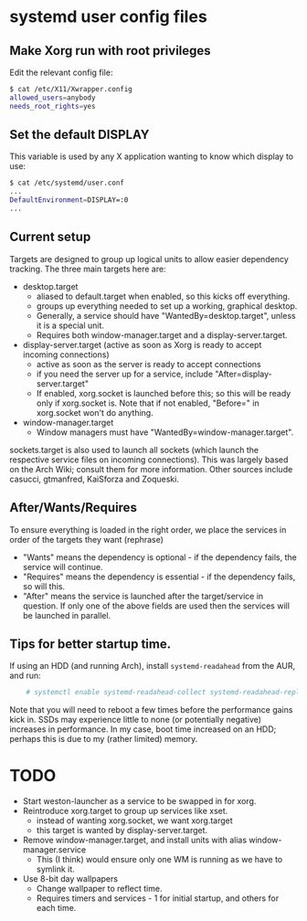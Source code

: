 # systemd user config files

## Make Xorg run with root privileges
Edit the relevant config file:
```sh
$ cat /etc/X11/Xwrapper.config
allowed_users=anybody
needs_root_rights=yes
```

## Set the default DISPLAY
This variable is used by any X application wanting to know which display to use:
```sh
$ cat /etc/systemd/user.conf
...
DefaultEnvironment=DISPLAY=:0
...
```

## Current setup
Targets are designed to group up logical units to allow easier dependency tracking.
The three main targets here are:
 - desktop.target
   - aliased to default.target when enabled, so this kicks off everything.
   - groups up everything needed to set up a working, graphical desktop.
   - Generally, a service should have "WantedBy=desktop.target", unless it is a special unit.
   - Requires both window-manager.target and a display-server.target.
 - display-server.target (active as soon as Xorg is ready to accept incoming connections)
   - active as soon as the server is ready to accept connections
   - if you need the server up for a service, include "After=display-server.target"
   - If enabled, xorg.socket is launched before this; so this will be ready
     only if xorg.socket is. Note that if not enabled, "Before=" in xorg.socket
     won't do anything.
 - window-manager.target
   - Window managers must have "WantedBy=window-manager.target".

sockets.target is also used to launch all sockets (which launch the
respective service files on incoming connections).
This was largely based on the Arch Wiki; consult them for more information.
Other sources include casucci, gtmanfred, KaiSforza and Zoqueski.

## After/Wants/Requires
To ensure everything is loaded in the right order, we place the services in order
of the targets they want (rephrase)
 - "Wants" means the dependency is optional - if the dependency fails, the service will continue.
 - "Requires" means the dependency is essential - if the dependency fails, so will this.
 - "After" means the service is launched after the target/service in question. If only one of the above fields are used then the services will be launched in parallel.

## Tips for better startup time.
If using an HDD (and running Arch), install `systemd-readahead` from the AUR, and run:
```sh
    # systemctl enable systemd-readahead-collect systemd-readahead-replay
```
Note that you will need to reboot a few times before the performance gains kick in.
SSDs may experience little to none (or potentially negative) increases in performance.
In my case, boot time increased on an HDD; perhaps this is due to my (rather limited) memory.

# TODO
- Start weston-launcher as a service to be swapped in for xorg.
- Reintroduce xorg.target to group up services like xset.
  - instead of wanting xorg.socket, we want xorg.target
  - this target is wanted by display-server.target.
- Remove window-manager.target, and install units with alias window-manager.service
  - This (I think) would ensure only one WM is running as we have to symlink it.
- Use 8-bit day wallpapers
    - Change wallpaper to reflect time.
    - Requires timers and services - 1 for initial startup, and others for each time.
